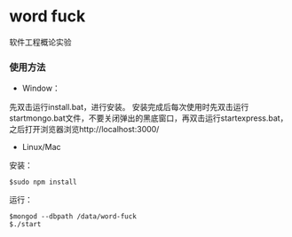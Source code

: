 word fuck
==========

软件工程概论实验

### 使用方法

- Window：

先双击运行install.bat，进行安装。
安装完成后每次使用时先双击运行startmongo.bat文件，不要关闭弹出的黑底窗口，再双击运行startexpress.bat，之后打开浏览器浏览http://localhost:3000/

- Linux/Mac

安装：
```
$sudo npm install
```

运行：
```
$mongod --dbpath /data/word-fuck
$./start
```